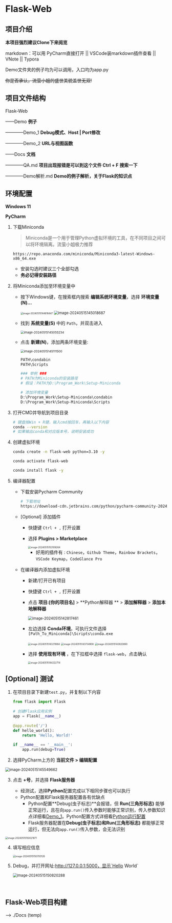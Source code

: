 # Flask-Web

## 项目介绍

**本项目强烈建议Clone下来阅览**

markdown：可以用 PyCharm直接打开  ||  VSCode装markdown插件查看  ||  VNote  ||  Typora

Demo文件夹的例子均为可以调用，入口均为app.py



~~你是否承认，流萤小姐的盛世美貌盖世无双!~~



## 项目文件结构

Flask-Web

——Demo **例子**

————Demo_1 **Debug模式、Host | Port修改**

————Demo_2 **URL与视图函数**



——Docs **文档**

————QA.md **项目出现报错是可以到这个文件 Ctrl + F 搜索一下**

————Demo解析.md **Demo的例子解析，关于Flask的知识点**







## 环境配置

**Windows 11**

**PyCharm**

1. 下载Miniconda

   > Miniconda是一个用于管理Python虚拟环境的工具，在不同项目之间可以将环境隔离。流萤小姐极力推荐

    ```
    https://repo.anaconda.com/miniconda/Miniconda3-latest-Windows-x86_64.exe
    ```

    * 安装勾选时建议三个全部勾选
    * **务必记得安装路径**

    

3. 将Miniconda添加至环境变量中

    * 按下Windows键，在搜索框内搜索 **编辑系统环境变量**，选择 **环境变量(N)...**

        <img src="README.assets/image-20240515144616447.png" alt="image-20240515144616447" style="zoom:50%;" />

        <img src="README.assets/image-20240515145018687.png" alt="image-20240515145018687" style="zoom: 80%;" />

    * 找到 **系统变量(S)** 中的 `Path`，并双击进入

        <img src="README.assets/image-20240515145055234.png" alt="image-20240515145055234" style="zoom:67%;" />

    * 点击 **新建(N)**，添加两条环境变量:

        <img src="README.assets/image-20240515145111500.png" alt="image-20240515145111500" style="zoom:67%;" />

        ```bash
        PATH\condabin
        PATH\Scripts
        
        ### 举例 ###
        # PATH为Miniconda的安装路径
        # 假设：PATH为D:\Program_Work\Setup-Miniconda
        
        # 添加环境变量
        D:\Program_Work\Setup-Miniconda\condabin
        D:\Program_Work\Setup-Miniconda\Scripts
        ```

    

4. 打开CMD并导航到项目目录

    ```bash
   # 键盘按Win + R键，输入cmd按回车，再输入以下内容
    conda --version
   # 如果输出conda和对应版本号，说明安装成功
    
    ```

    

5. 创建虚拟环境

    ```bash
    conda create -n flask-web python=3.10 -y
    
    conda activate flask-web
    
    conda install flask -y 
    ```

    

6. 编译器配置

    * 下载安装Pycharm Community

        ```bash
        # 下载地址
        https://download-cdn.jetbrains.com/python/pycharm-community-2024.1.1.exe
        ```
        
    * [Optional] 添加插件

        * 快捷键 `Ctrl + ,` 打开设置
        
        * 选择 **Plugins > Marketplace**
        
            <img src="README.assets/image-20240515153109264.png" alt="image-20240515153109264" style="zoom:50%;" />
        
            * 好用的插件有 : `Chinese`，`Github Theme`，`Rainbow Brackets`，`VSCode Keymap`，`CodeGlance Pro`
        
    * 在编译器内添加虚拟环境
    
        * 新建/打开已有项目
        
        * 快捷键 `Ctrl + ,` 打开设置
        
        * 点击 **项目:[你的项目名]** >  **Python解释器 ** >  **添加解释器**  >  **添加本地解释器**
        
            <img src="README.assets/image-20240515142817461.png" alt="image-20240515142817461" style="zoom:80%;" />
        
        * 左边选择 **Conda环境**，可执行文件选择`[Path_To_Miniconda]\Scripts\conda.exe`
        
            <img src="README.assets/image-20240515143211684.png" alt="image-20240515143211684" style="zoom: 50%;" />
        
            <img src="README.assets/image-20240515143734908.png" alt="image-20240515143734908" style="zoom:50%;" />
        
            <img src="README.assets/image-20240515143820890.png" alt="image-20240515143820890" style="zoom: 50%;" />
        
        * 选择 **使用现有环境** ，在下拉框中选择 `flask-web`，点击确认
        
            <img src="README.assets/image-20240515144222714.png" alt="image-20240515144222714" style="zoom: 50%;" />
        
            
    
    

## [Optional] 测试

1. 在项目目录下新建`test.py`，并复制以下内容

    ```python
    from flask import Flask
      
    # 创建Flask应用实例
    app = Flask(__name__)
      
    @app.route('/')
    def hello_world():
        return 'Hello, World!'
      
    if __name__ == '__main__':
        app.run(debug=True)
    ```

2. 选择PyCharm上方的 **当前文件 > 编辑配置**

  <img src="README.assets/image-20240515145549662.png" alt="image-20240515145549662" style="zoom:80%;" />

3. 点击 **+号**，并选择 **Flask服务器**

    * 经测试，选择**Python**配置完成以下相同步骤也可以执行
    * Python配置和Flask服务器配置各有优缺点
        * Python配置**Debug(虫子标志)**会报错，但 **Run(三角形标志)** 能够正常运行，且在向`app.run()`传入参数时能够正常识别，传入参数知识点详细看[Demo_1](.\Docs\Demo解析.md#Demo_1)。Python配置方式详细看[Python运行配置](./Docs/问题大全.md#2.在app.run()传入参数后没有生效)
        * Flask服务器配置在**Debug(虫子标志)**和**Run(三角形标志)** 都能够正常运行，但无法向`app.run()`传入参数，会无法识别


<img src="README.assets/image-20240515150021871.png" alt="image-20240515150021871" style="zoom:50%;" />

4. 填写相应信息

    <img src="README.assets/image-20240515150700126.png" alt="image-20240515150700126" style="zoom:50%;" />

5. Debug，并打开网址:http://127.0.0.1:5000，显示`Hello World`

    <img src="README.assets/image-20240515150820288.png" alt="image-20240515150820288" style="zoom: 80%;" />

​       

## Flask-Web项目构建

--> ./Docs (temp)





















